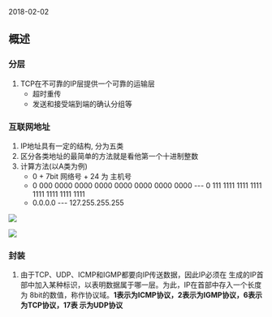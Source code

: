 2018-02-02


## 概述

### 分层
1. TCP在不可靠的IP层提供一个可靠的运输层
    - 超时重传
    - 发送和接受端到端的确认分组等


### 互联网地址
1. IP地址具有一定的结构, 分为五类
2. 区分各类地址的最简单的方法就是看他第一个十进制整数
3. 计算方法(以A类为例)
    - 0 + 7bit 网络号 + 24 为 主机号
    - 0 000 0000 0000 0000 0000 0000 0000 0000 --- 0 111 1111 1111 1111 1111 1111 1111 1111 
    - 0.0.0.0 --- 127.255.255.255 

![](https://github.com/t734070824/tq.java/blob/master/tq.java.tcp.ip/src/main/java/_tcp_ip/_vol_1_the_protocols/_1_summarize/1.png?raw=true)

![](https://github.com/t734070824/tq.java/blob/master/tq.java.tcp.ip/src/main/java/_tcp_ip/_vol_1_the_protocols/_1_summarize/2.png?raw=true)

### 封装
1. 由于TCP、UDP、ICMP和IGMP都要向IP传送数据，因此IP必须在
   生成的IP首部中加入某种标识，以表明数据属于哪一层。为此，IP在首部中存入一个长度为
   8bit的数值，称作协议域。**1表示为ICMP协议，2表示为IGMP协议，6表示为TCP协议，17表
   示为UDP协议**